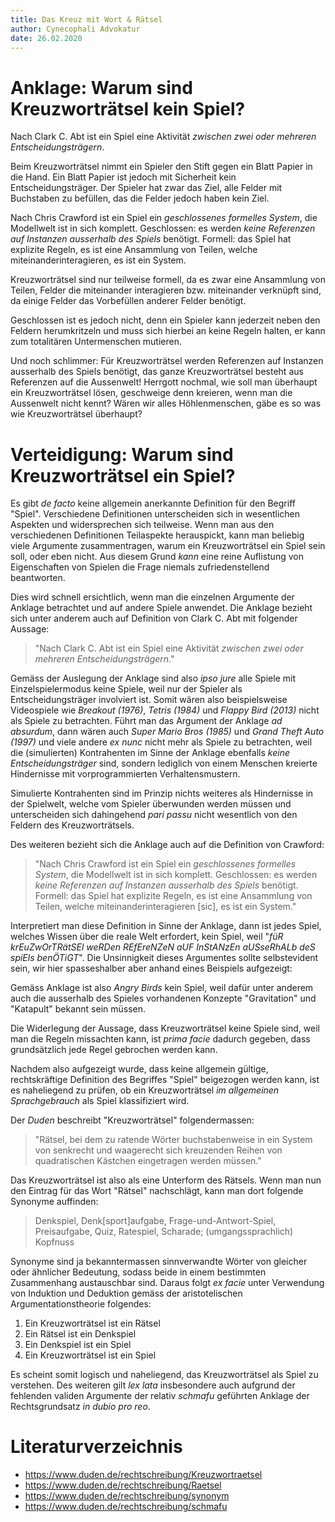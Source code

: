```yaml
---
title: Das Kreuz mit Wort & Rätsel
author: Cynecophali Advokatur
date: 26.02.2020
---
```


# Anklage: Warum sind Kreuzworträtsel kein Spiel?

Nach Clark C. Abt ist ein Spiel eine Aktivität _zwischen zwei oder mehreren Entscheidungsträgern_.

Beim Kreuzworträtsel nimmt ein Spieler den Stift gegen ein Blatt Papier in die Hand. Ein Blatt Papier ist jedoch mit Sicherheit kein Entscheidungsträger. Der Spieler hat zwar das Ziel, alle Felder mit Buchstaben zu befüllen, das die Felder jedoch haben kein Ziel.

Nach Chris Crawford ist ein Spiel ein _geschlossenes formelles System_, die Modellwelt ist in sich komplett. Geschlossen: es werden _keine Referenzen auf Instanzen ausserhalb des Spiels_ benötigt. Formell: das Spiel hat explizite Regeln, es ist eine Ansammlung von Teilen, welche miteinanderinteragieren, es ist ein System.

Kreuzworträtsel sind nur teilweise formell, da es zwar eine Ansammlung von Teilen, Felder die miteinander interagieren bzw. miteinander verknüpft sind, da einige Felder das Vorbefüllen anderer Felder benötigt.

Geschlossen ist es jedoch nicht, denn ein Spieler kann jederzeit neben den Feldern herumkritzeln und muss sich hierbei an keine Regeln halten, er kann zum totalitären Untermenschen mutieren.

Und noch schlimmer: Für Kreuzworträtsel werden Referenzen auf Instanzen ausserhalb des Spiels benötigt, das ganze Kreuzworträtsel besteht aus Referenzen auf die Aussenwelt! Herrgott nochmal, wie soll man überhaupt ein Kreuzworträtsel lösen, geschweige denn kreieren, wenn man die Aussenwelt nicht kennt? Wären wir alles Höhlenmenschen, gäbe es so was wie Kreuzworträtsel überhaupt?

# Verteidigung: Warum sind Kreuzworträtsel ein Spiel?

Es gibt _de facto_ keine allgemein anerkannte Definition für den Begriff "Spiel". Verschiedene Definitionen unterscheiden sich in wesentlichen Aspekten und widersprechen sich teilweise. Wenn man aus den verschiedenen Definitionen Teilaspekte herauspickt, kann man beliebig viele Argumente zusammentragen, warum ein Kreuzworträtsel ein Spiel sein soll, oder eben nicht. Aus diesem Grund _kann_ eine reine Auflistung von Eigenschaften von Spielen die Frage niemals zufriedenstellend beantworten.

Dies wird schnell ersichtlich, wenn man die einzelnen Argumente der Anklage betrachtet und auf andere Spiele anwendet. Die Anklage bezieht sich unter anderem auch auf Definition von Clark C. Abt mit folgender Aussage:

> "Nach Clark C. Abt ist ein Spiel eine Aktivität _zwischen zwei oder mehreren Entscheidungsträgern_."

Gemäss der Auslegung der Anklage sind also _ipso jure_ alle Spiele mit Einzelspielermodus keine Spiele, weil nur der Spieler als Entscheidungsträger involviert ist.
Somit wären also beispielsweise Videospiele wie _Breakout (1976)_, _Tetris (1984)_ und _Flappy Bird (2013)_ nicht als Spiele zu betrachten. Führt man das Argument der Anklage _ad absurdum_, dann wären auch _Super Mario Bros (1985)_ und _Grand Theft Auto (1997)_ und viele andere _ex nunc_ nicht mehr als Spiele zu betrachten, weil die (simulierten) Kontrahenten im Sinne der Anklage ebenfalls _keine Entscheidungsträger_ sind, sondern lediglich von einem Menschen kreierte Hindernisse mit vorprogrammierten Verhaltensmustern.

Simulierte Kontrahenten sind im Prinzip nichts weiteres als Hindernisse in der Spielwelt, welche vom Spieler überwunden werden müssen und unterscheiden sich dahingehend _pari passu_ nicht wesentlich von den Feldern des Kreuzworträtsels.

Des weiteren bezieht sich die Anklage auch auf die Definition von Crawford:

> "Nach Chris Crawford ist ein Spiel ein _geschlossenes formelles System_, die Modellwelt ist in sich komplett. Geschlossen: es werden _keine Referenzen auf Instanzen ausserhalb des Spiels_ benötigt. Formell: das Spiel hat explizite Regeln, es ist eine Ansammlung von Teilen, welche miteinanderinteragieren [sic], es ist ein System."

Interpretiert man diese Definition in Sinne der Anklage, dann ist jedes Spiel, welches Wissen über die reale Welt erfordert, kein Spiel, weil "_füR krEuZwOrTRätSEl weRDen REfEreNZeN aUF InStANzEn aUSseRhALb deS spiEls benÖTiGT_". Die Unsinnigkeit dieses Argumentes sollte selbstevident sein, wir hier spasseshalber aber anhand eines Beispiels aufgezeigt:

Gemäss Anklage ist also _Angry Birds_ kein Spiel, weil dafür unter anderem auch die ausserhalb des Spieles vorhandenen Konzepte "Gravitation" und "Katapult" bekannt sein müssen.

Die Widerlegung der Aussage, dass Kreuzworträtsel keine Spiele sind, weil man die Regeln missachten kann, ist _prima facie_ dadurch gegeben, dass grundsätzlich jede Regel gebrochen werden kann.

Nachdem also aufgezeigt wurde, dass keine allgemein gültige, rechtskräftige Definition des Begriffes "Spiel" beigezogen werden kann, ist es naheliegend zu prüfen, ob ein Kreuzworträtsel _im allgemeinen Sprachgebrauch_ als Spiel klassifiziert wird.

Der _Duden_ beschreibt "Kreuzworträtsel" folgendermassen:

> "Rätsel, bei dem zu ratende Wörter buchstabenweise in ein System von senkrecht und waagerecht sich kreuzenden Reihen von quadratischen Kästchen eingetragen werden müssen."

Das Kreuzworträtsel ist also als eine Unterform des Rätsels. Wenn man nun den Eintrag für das Wort "Rätsel" nachschlägt, kann man dort folgende Synonyme auffinden:

> Denkspiel, Denk\[sport\]aufgabe, Frage-und-Antwort-Spiel, Preisaufgabe, Quiz, Ratespiel, Scharade; (umgangssprachlich) Kopfnuss

Synonyme sind ja bekanntermassen sinnverwandte Wörter von gleicher oder ähnlicher Bedeutung, sodass beide in einem bestimmten Zusammenhang austauschbar sind.
Daraus folgt _ex facie_ unter Verwendung von Induktion und Deduktion gemäss der aristotelischen Argumentationstheorie folgendes:

1. Ein Kreuzworträtsel ist ein Rätsel
2. Ein Rätsel ist ein Denkspiel
3. Ein Denkspiel ist ein Spiel
4. Ein Kreuzworträtsel ist ein Spiel

Es scheint somit logisch und naheliegend, das Kreuzworträtsel als Spiel zu verstehen. Des weiteren gilt _lex lata_ insbesondere auch aufgrund der fehlenden validen Argumente der relativ _schmafu_ geführten Anklage der Rechtsgrundsatz _in dubio pro reo_.

# Literaturverzeichnis

- https://www.duden.de/rechtschreibung/Kreuzwortraetsel
- https://www.duden.de/rechtschreibung/Raetsel
- https://www.duden.de/rechtschreibung/synonym
- https://www.duden.de/rechtschreibung/schmafu
